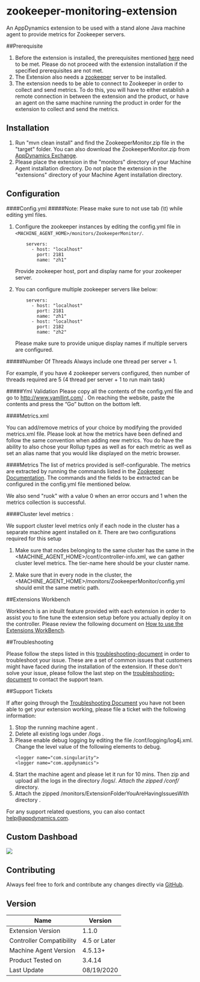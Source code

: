 zookeeper-monitoring-extension
==============================
An AppDynamics extension to be used with a stand alone Java machine agent to provide metrics for Zookeeper servers.


##Prerequisite
1. Before the extension is installed, the prerequisites mentioned [here](https://community.appdynamics.com/t5/Knowledge-Base/Extensions-Prerequisites-Guide/ta-p/35213) need to be met. Please do not proceed with the extension installation if the specified prerequisites are not met.
2. The Extension also needs a [zookeeper](https://zookeeper.apache.org/) server to be installed.
3. The extension needs to be able to connect to Zookeeper in order to collect and send metrics. To do this, you will have to either establish a remote connection in between the extension and the product, or have an agent on the same machine running the product in order for the extension to collect and send the metrics.

## Installation ##

1. Run "mvn clean install" and find the ZookeeperMonitor.zip file in the "target" folder. You can also download the ZookeeperMonitor.zip from [AppDynamics Exchange](https://www.appdynamics.com/community/exchange/extension/zookeeper-monitoring-extension/).
2. Please place the extension in the "monitors" directory of your Machine Agent installation directory. Do not place the extension in the "extensions" directory of your Machine Agent installation directory.

## Configuration ##

####Config.yml
#####Note: Please make sure to not use tab (\t) while editing yml files.

1. Configure the zookeeper instances by editing the config.yml file in `<MACHINE_AGENT_HOME>/monitors/ZookeeperMonitor/`.
    ```
        servers:
          - host: "localhost"
            port: 2181
            name: "zh1"
    ```
    Provide zookeeper host, port and display name for your zookeeper server.

2. You can configure multiple zookeeper servers like below:
    ```
        servers:
          - host: "localhost"
            port: 2181
            name: "zh1"
          - host: "localhost"
            port: 2182
            name: "zh2"   
    ```
    Please make sure to provide unique display names if multiple servers are configured.

#####Number Of Threads
Always include one thread per server + 1.

For example, if you have 4 zookeeper servers configured, then number of threads required are 5 (4 thread per server + 1 to run main task)     

#####Yml Validation
Please copy all the contents of the config.yml file and go to http://www.yamllint.com/ . On reaching the website, paste the contents and press the “Go” button on the bottom left.

####Metrics.xml

You can add/remove metrics of your choice by modifying the provided metrics.xml file. Please look at how the metrics have been defined and follow the same convention when adding new metrics. You do have the ability to also chose your Rollup types as well as for each metric as well as set an alias name that you would like displayed on the metric browser.

####Metrics
The list of metrics provided is self-configurable. The metrics are extracted by running the commands listed in the [Zookeeper Documentation](http://zookeeper.apache.org/doc/r3.4.6/zookeeperAdmin.html#sc_zkCommands).
The commands and the fields to be extracted can be configured in the config.yml file mentioned below.

We also send "ruok" with a value 0 when an error occurs and 1 when the metrics collection is successful.

####Cluster level metrics : 

We support cluster level metrics only if each node in the cluster has a separate machine agent installed on it. There are two configurations required for this setup 

1. Make sure that nodes belonging to the same cluster has the same <tier-name> in the <MACHINE_AGENT_HOME>/conf/controller-info.xml, we can gather cluster level metrics.  The tier-name here should be your cluster name. 

2. Make sure that in every node in the cluster, the <MACHINE_AGENT_HOME>/monitors/ZookeeperMonitor/config.yml should emit the same metric path. 

##Extensions Workbench

Workbench is an inbuilt feature provided with each extension in order to assist you to fine tune the extension setup before you actually deploy it on the controller. Please review the following document on [How to use the Extensions WorkBench](https://community.appdynamics.com/t5/Knowledge-Base/How-do-I-use-the-Extensions-WorkBench/ta-p/30130).

##Troubleshooting

Please follow the steps listed in this [troubleshooting-document](https://community.appdynamics.com/t5/Knowledge-Base/How-do-I-troubleshoot-missing-custom-metrics-or-extensions/ta-p/28695) in order to troubleshoot your issue. These are a set of common issues that customers might have faced during the installation of the extension. If these don't solve your issue, please follow the last step on the [troubleshooting-document](https://community.appdynamics.com/t5/Knowledge-Base/How-do-I-troubleshoot-missing-custom-metrics-or-extensions/ta-p/28695) to contact the support team.

##Support Tickets

If after going through the [Troubleshooting Document](https://community.appdynamics.com/t5/Knowledge-Base/How-do-I-troubleshoot-missing-custom-metrics-or-extensions/ta-p/28695) you have not been able to get your extension working, please file a ticket with the following information:

1. Stop the running machine agent .
2. Delete all existing logs under <MachineAgent>/logs .
3. Please enable debug logging by editing the file <MachineAgent>/conf/logging/log4j.xml. Change the level value of the following <logger> elements to debug. 
    ```
    <logger name="com.singularity">
    <logger name="com.appdynamics">
   ```
4. Start the machine agent and please let it run for 10 mins. Then zip and upload all the logs in the directory <MachineAgent>/logs/*.
Attach the zipped <MachineAgent>/conf/* directory.
5. Attach the zipped <MachineAgent>/monitors/ExtensionFolderYouAreHavingIssuesWith directory .

For any support related questions, you can also contact help@appdynamics.com.

## Custom Dashboad ##
![](https://raw.githubusercontent.com/Appdynamics/zookeeper-monitoring-extension/master/zookeeper.png)

## Contributing ##

Always feel free to fork and contribute any changes directly via [GitHub](https://github.com/Appdynamics/zookeeper-monitoring-extension).

## Version
|          Name            |  Version   |
|--------------------------|------------|
|Extension Version         |1.1.0       |
|Controller Compatibility  |4.5 or Later|
|Machine Agent Version     |4.5.13+     |
|Product Tested on         |3.4.14      |
|Last Update               |08/19/2020  |
